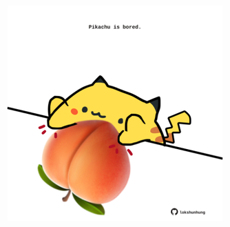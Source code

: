 <!-- built at 02/02/2025, 02:22:04 UTC -->
<p align="center">
  <img width="500" height="500" src="./ReadmeImage.svg">
</p>
